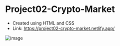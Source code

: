 # Project02-Crypto-Market

- Created using HTML and CSS
- Link: https://project02-crypto-market.netlify.app/

![image](https://user-images.githubusercontent.com/48837703/204512091-f5fa2593-0b16-47e6-bfc7-6287c2db9276.png)
